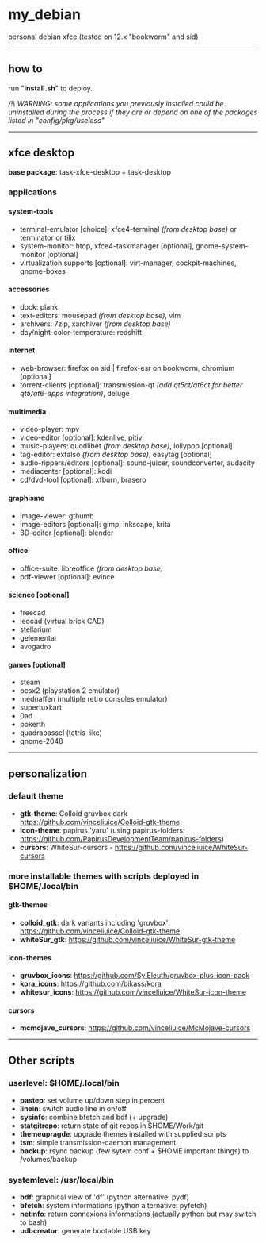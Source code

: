 # my\_debian

personal debian xfce (tested on 12.x "bookworm" and sid)

---------

## how to

run "**install.sh**" to deploy.

*/!\ WARNING: some applications you previously installed could be uninstalled during the process if they are or depend on one of the packages listed in "config/pkg/useless"*

---------

## xfce desktop

**base package**: task-xfce-desktop + task-desktop

### applications

#### system-tools

- terminal-emulator [choice]: xfce4-terminal *(from desktop base)* or terminator or tilix
- system-monitor: htop, xfce4-taskmanager [optional], gnome-system-monitor [optional]
- virtualization supports [optional]: virt-manager, cockpit-machines, gnome-boxes

#### accessories

- dock: plank
- text-editors: mousepad *(from desktop base)*, vim
- archivers: 7zip, xarchiver *(from desktop base)*
- day/night-color-temperature: redshift

#### internet

- web-browser: firefox on sid | firefox-esr on bookworm, chromium [optional]
- torrent-clients [optional]: transmission-qt *(add qt5ct/qt6ct for better qt5/qt6-apps integration)*, deluge

#### multimedia

- video-player: mpv
- video-editor [optional]: kdenlive, pitivi
- music-players: quodlibet *(from desktop base)*, lollypop [optional]
- tag-editor: exfalso *(from desktop base)*, easytag [optional]
- audio-rippers/editors [optional]: sound-juicer, soundconverter, audacity
- mediacenter [optional]: kodi
- cd/dvd-tool [optional]: xfburn, brasero

#### graphisme

- image-viewer: gthumb
- image-editors [optional]: gimp, inkscape, krita
- 3D-editor [optional]: blender

#### office

- office-suite: libreoffice *(from desktop base)*
- pdf-viewer [optional]: evince

#### science [optional]

- freecad
- leocad (virtual brick CAD)
- stellarium
- gelementar
- avogadro

#### games [optional]

- steam
- pcsx2 (playstation 2 emulator)
- mednaffen (multiple retro consoles emulator)
- supertuxkart
- 0ad
- pokerth
- quadrapassel (tetris-like)
- gnome-2048

---------

## personalization

### default theme

- **gtk-theme**: Colloid gruvbox dark - https://github.com/vinceliuice/Colloid-gtk-theme
- **icon-theme**: papirus 'yaru' (using papirus-folders: https://github.com/PapirusDevelopmentTeam/papirus-folders)
- **cursors**: WhiteSur-cursors - https://github.com/vinceliuice/WhiteSur-cursors

### more installable themes with scripts deployed in $HOME/.local/bin

#### gtk-themes

- **colloid_gtk**: dark variants including 'gruvbox': https://github.com/vinceliuice/Colloid-gtk-theme
- **whiteSur_gtk**: https://github.com/vinceliuice/WhiteSur-gtk-theme

#### icon-themes

- **gruvbox_icons**: https://github.com/SylEleuth/gruvbox-plus-icon-pack
- **kora_icons**: https://github.com/bikass/kora
- **whitesur_icons**: https://github.com/vinceliuice/WhiteSur-icon-theme

#### cursors

- **mcmojave_cursors**: https://github.com/vinceliuice/McMojave-cursors

---------

## Other scripts

### userlevel: $HOME/.local/bin

- **pastep**: set volume up/down step in percent
- **linein**: switch audio line in on/off
- **sysinfo**: combine bfetch and bdf (+ upgrade)
- **statgitrepo**: return state of git repos in $HOME/Work/git
- **themeupragde**: upgrade themes installed with supplied scripts
- **tsm**: simple transmission-daemon management
- **backup**: rsync backup (few sytem conf + $HOME important things) to /volumes/backup

### systemlevel: /usr/local/bin

- **bdf**: graphical view of 'df' (python alternative: pydf)
- **bfetch**: system informations (python alternative: pyfetch)
- **netinfo**: return connexions informations (actually python but may switch to bash)
- **udbcreator**: generate bootable USB key
